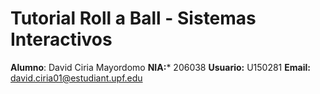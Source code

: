 # Tutorial Roll a Ball - Sistemas Interactivos

**Alumno**: David Ciria Mayordomo
**NIA:*** 206038
**Usuario:** U150281
**Email:** david.ciria01@estudiant.upf.edu
